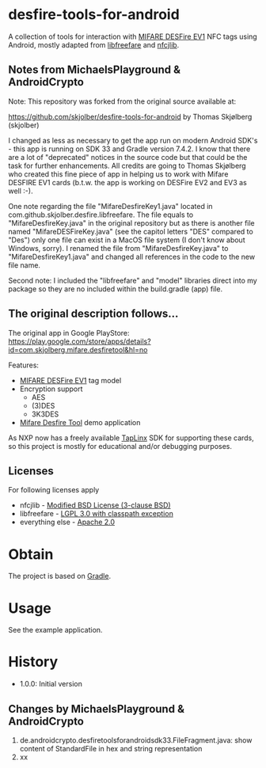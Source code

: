 # desfire-tools-for-android
A collection of tools for interaction with [MIFARE DESFire EV1] NFC tags using Android, mostly adapted from [libfreefare] and [nfcjlib].

## Notes from MichaelsPlayground & AndroidCrypto

Note: This repository was forked from the original source available at:

https://github.com/skjolber/desfire-tools-for-android by Thomas Skjølberg (skjolber)

I changed as less as necessary to get the app run on modern Android SDK's - this app is running on SDK 33 and 
Gradle version 7.4.2. I know that there are a lot of "deprecated" notices in the source code but that could be 
the task for further enhancements. All credits are going to Thomas Skjølberg who created this fine piece of 
app in helping us to work with Mifare DESFIRE EV1 cards (b.t.w. the app is working on DESFire EV2 and EV3 as well :-).

One note regarding the file "MifareDesfireKey1.java" located in com.github.skjolber.desfire.libfreefare. The file 
equals to "MifareDesfireKey.java" in the original repository but as there is another file named "MifareDESFireKey.java"
(see the capitol letters "DES" compared to "Des") only one file can exist in a MacOS file system (I don't know about Windows, sorry). 
I renamed the file from "MifareDesfireKey.java" to "MifareDesfireKey1.java" and changed all references in the code to the 
new file name.

Second note: I included the "libfreefare" and "model" libraries direct into my package so they are no included within 
the build.gradle (app) file.

## The original description follows...

The original app in Google PlayStore: https://play.google.com/store/apps/details?id=com.skjolberg.mifare.desfiretool&hl=no

Features:
  * [MIFARE DESFire EV1] tag model
  * Encryption support
    * AES
    * (3)DES 
    * 3K3DES
  * [Mifare Desfire Tool] demo application

As NXP now has a freely available [TapLinx] SDK for supporting these cards, so this project is mostly for educational and/or debugging purposes.

## Licenses
For following licenses apply

  * nfcjlib - [Modified BSD License (3-clause BSD)]
  * libfreefare - [LGPL 3.0 with classpath exception]
  * everything else - [Apache 2.0]

# Obtain
The project is based on [Gradle].

# Usage
See the example application.

# History
 - 1.0.0: Initial version

[Gradle]:                               https://gradle.org/
[Apache 2.0]:          		            http://www.apache.org/licenses/LICENSE-2.0.html
[issue-tracker]:       		            https://github.com/skjolber/desfire-tools-for-android/issues
[Modified BSD License (3-clause BSD)]:  nfcjlib/LICENSE
[LGPL 3.0 with classpath exception]:    libfreefare/LICENSE
[Mifare Desfire Tool]:          		https://play.google.com/store/apps/details?id=com.skjolberg.mifare.desfiretool&hl=no
[TapLinx]:                              https://www.mifare.net/en/products/tools/taplinx/
[MIFARE DESFire EV1]:                   https://en.wikipedia.org/wiki/MIFARE#MIFARE_DESFire_EV1_(previously_called_DESFire8)
[libfreefare]:                          https://github.com/nfc-tools/libfreefare
[nfcjlib]:                              https://github.com/Andrade/nfcjlib

## Changes by MichaelsPlayground & AndroidCrypto

1) de.androidcrypto.desfiretoolsforandroidsdk33.FileFragment.java: show content of StandardFile in hex and string representation
2) xx
